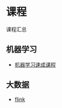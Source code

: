 # 课程
课程汇总

## 机器学习
- [机器学习速成课程](https://developers.google.com/machine-learning/crash-course/?hl=zh-cn)

## 大数据
- [flink](https://github.com/zhisheng17/flink-learning)

